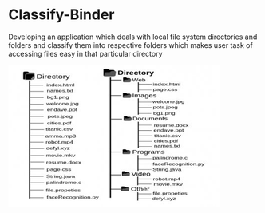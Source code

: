# Classify-Binder

Developing an application which deals with local file system directories and folders and classify them into respective folders which makes user task of accessing files easy in that particular directory




![img1](https://github.com/VasaviLagishetty/Classify-Binder/blob/master/static/classify_binder.jpg?raw=true)
